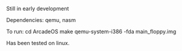 Still in early development

Dependencies:
  qemu, nasm

To run:
  cd ArcadeOS
  make
  qemu-system-i386 -fda main_floppy.img

Has been tested on linux.
